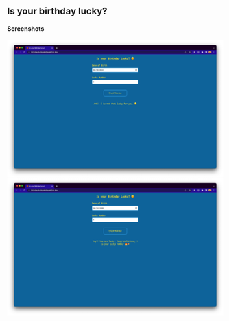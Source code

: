 ## Is your birthday lucky?

#### Screenshots

![first](./assets/lb-1.jpg)
![second](./assets/lb-2.jpg)
